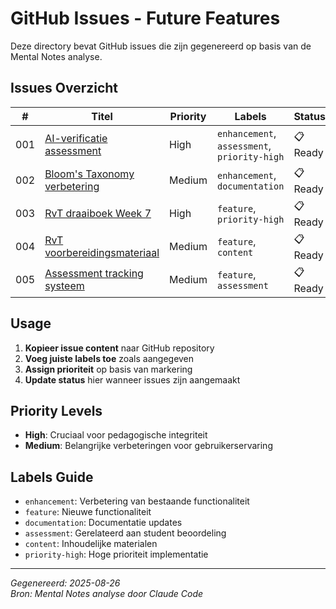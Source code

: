 # GitHub Issues - Future Features

Deze directory bevat GitHub issues die zijn gegenereerd op basis van de Mental Notes analyse.

## Issues Overzicht

| # | Titel | Priority | Labels | Status |
|---|-------|----------|---------|---------|
| 001 | [AI-verificatie assessment](001-ai-verificatie-assessment.md) | High | `enhancement`, `assessment`, `priority-high` | 📋 Ready |
| 002 | [Bloom's Taxonomy verbetering](002-blooms-taxonomy-verbetering.md) | Medium | `enhancement`, `documentation` | 📋 Ready |
| 003 | [RvT draaiboek Week 7](003-rvt-draaiboek-week7.md) | High | `feature`, `priority-high` | 📋 Ready |
| 004 | [RvT voorbereidingsmateriaal](004-rvt-voorbereidingsmateriaal.md) | Medium | `feature`, `content` | 📋 Ready |
| 005 | [Assessment tracking systeem](005-assessment-tracking-systeem.md) | Medium | `feature`, `assessment` | 📋 Ready |

## Usage

1. **Kopieer issue content** naar GitHub repository
2. **Voeg juiste labels toe** zoals aangegeven
3. **Assign prioriteit** op basis van markering
4. **Update status** hier wanneer issues zijn aangemaakt

## Priority Levels
- **High**: Cruciaal voor pedagogische integriteit
- **Medium**: Belangrijke verbeteringen voor gebruikerservaring

## Labels Guide
- `enhancement`: Verbetering van bestaande functionaliteit
- `feature`: Nieuwe functionaliteit
- `documentation`: Documentatie updates
- `assessment`: Gerelateerd aan student beoordeling
- `content`: Inhoudelijke materialen
- `priority-high`: Hoge prioriteit implementatie

---
*Gegenereerd: 2025-08-26*  
*Bron: Mental Notes analyse door Claude Code*